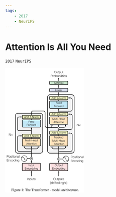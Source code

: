 ```yaml
---
tags:
    - 2017
    - NeurIPS
---
```

# Attention Is All You Need

`2017` `NeurIPS`

<img src="../assets/fig/2017/attention-is-all-you-need/1.png" width="50%">

